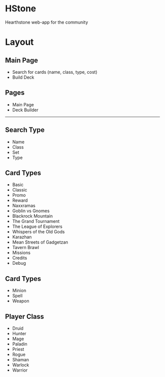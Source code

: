 # HStone

Hearthstone web-app for the community

# Layout

## Main Page
* Search for cards (name, class, type, cost)
* Build Deck

## Pages
* Main Page
* Deck Builder

---

## Search Type
* Name
* Class
* Set
* Type

## Card Types
* Basic
* Classic
* Promo
* Reward
* Naxxramas
* Goblin vs Gnomes
* Blackrock Mountain
* The Grand Tournament
* The League of Explorers
* Whispers of the Old Gods
* Karazhan
* Mean Streets of Gadgetzan
* Tavern Brawl
* Missions
* Credits
* Debug

## Card Types
* Minion
* Spell
* Weapon

## Player Class
* Druid
* Hunter
* Mage
* Paladin
* Priest
* Rogue
* Shaman
* Warlock
* Warrior